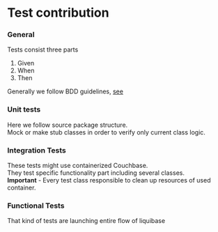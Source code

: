 # Test contribution

### General

Tests consist three parts
1. Given
2. When
3. Then

Generally we follow BDD guidelines, [see](https://www.baeldung.com/bdd-mockito) 

### Unit tests

Here we follow source package structure.<br />
Mock or make stub classes in order to verify only current class logic.

### Integration Tests

These tests might use containerized Couchbase.<br />
They test specific functionality part including several classes.<br />
**Important** - Every test class responsible to clean up resources of used container.

### Functional Tests

That kind of tests are launching entire flow of liquibase